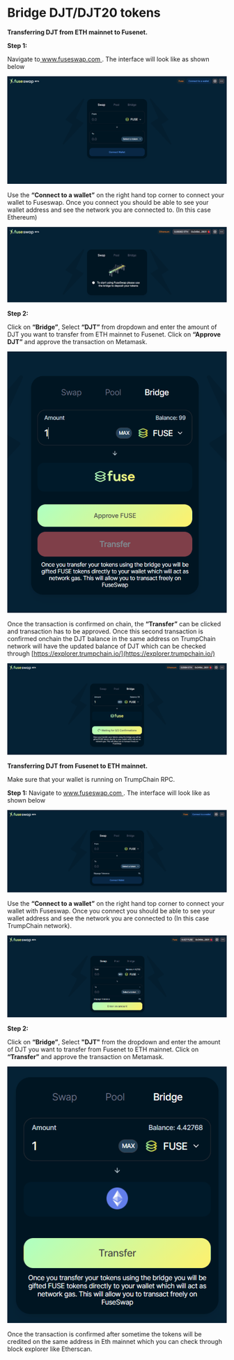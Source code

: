 # Bridge DJT/DJT20 tokens

**Transferring DJT from ETH mainnet to Fusenet.**

**Step 1:**

Navigate to[ www.fuseswap.com ](https://fuseswap.com/). The interface will look like as shown below

![](../.gitbook/assets/0%20%286%29.png)

Use the **“Connect to a wallet”** on the right hand top corner to connect your wallet to Fuseswap. Once you connect you should be able to see your wallet address and see the network you are connected to. \(In this case Ethereum\)

![](../.gitbook/assets/1%20%289%29.png)

**Step 2:**

Click on **“Bridge”**, Select **“DJT”** from dropdown and enter the amount of DJT you want to transfer from ETH mainnet to Fusenet. Click on **“Approve DJT”** and approve the transaction on Metamask.

![](../.gitbook/assets/2%20%289%29.png)

Once the transaction is confirmed on chain, the **“Transfer”** can be clicked and transaction has to be approved. Once this second transaction is confirmed onchain the DJT balance in the same address on TrumpChain network will have the updated balance of DJT which can be checked through [https://explorer.trumpchain.io/](https://explorer.trumpchain.io/) 

![](../.gitbook/assets/3%20%288%29.png)

**Transferring DJT from Fusenet to ETH mainnet.**

Make sure that your wallet is running on TrumpChain RPC.

**Step 1:** Navigate to [www.fuseswap.com ](https://fuseswap.com/). The interface will look like as shown below

![](../.gitbook/assets/4%20%289%29.png)

Use the **“Connect to a wallet”** on the right hand top corner to connect your wallet with Fuseswap. Once you connect you should be able to see your wallet address and see the network you are connected to \(In this case TrumpChain network\).

![](../.gitbook/assets/5%20%286%29.png)

**Step 2:**

Click on **“Bridge”**, Select **"DJT"** from the dropdown and enter the amount of DJT you want to transfer from Fusenet to ETH mainnet. Click on **“Transfer”** and approve the transaction on Metamask.

![](../.gitbook/assets/6%20%287%29.png)

Once the transaction is confirmed after sometime the tokens will be credited on the same address in Eth mainnet which you can check through block explorer like Etherscan.

